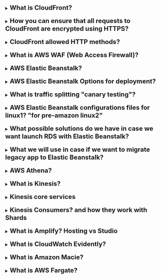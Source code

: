 [//]:# (What is CloudFront?)

<details>
    <summary>
        <b><big><big>
            What is CloudFront?
        </big></big></b>
    </summary>

Amazon CloudFront is a web service that speeds up distribution 
of your static and dynamic web content, 
such as .html, .css, .js, and image files, to your users. 
CloudFront delivers your content through a worldwide 
network of data centers called edge locations.

**CloudFront is also a caching technology**

</details>
<br>

[//]:# (How you can ensure that all requests to CloudFront are encrypted using HTTPS?)

<details>
    <summary>
        <b><big><big>
            How you can ensure that all requests to CloudFront are encrypted using HTTPS?
        </big></big></b>
    </summary>

Set the **viewer** protocol policy to redirect HTTP to HTTPS.

**There is only viewer protocol policy in CloudFront**

</details>
<br>

[//]:# (CloudFront allowed HTTP methods?)

<details>
    <summary>
        <b><big><big>
            CloudFront allowed HTTP methods?
        </big></big></b>
    </summary>

- CloudFront forwards only GET and HEAD requests.
- CloudFront forwards only GET, HEAD, and OPTIONS requests.
- CloudFront forwards GET, HEAD, OPTIONS, PUT, PATCH, POST, and DELETE requests.

</details>
<br>

[//]:# (What is AWS WAF?)

<details>
    <summary>
        <b><big><big>
            What is AWS WAF (Web Access Firewall)?
        </big></big></b>
    </summary>

AWS WAF helps protect against common network exploits and bots,
that could affect the availability of products, lead to
breach of security or use excessive amounts of resources.

</details>
<br>

[//]:# (AWS Elastic Beanstalk?)

<details>
    <summary>
        <b><big><big>
            AWS Elastic Beanstalk?
        </big></big></b>
    </summary>

With Elastic Beanstalk, you can quickly deploy and **manage applications 
in the AWS** Cloud without having to learn about the infrastructure 
that runs those applications. 
Elastic Beanstalk reduces management complexity without 
restricting choice or control. 

**You upload your code**, 
and Elastic Beanstalk automatically handles 
the details of capacity provisioning, load balancing,
scaling, and application health monitoring.

Supports tomcat or docker

Elastic Beanstalk automatically created infrastructure, load balancing,
auto-scaling, health monitoring

And you shall have all control

</details>
<br>

[//]:# (AWS Elastic Beanstalk Options for deployment?)

<details>
    <summary>
        <b><big><big>
            AWS Elastic Beanstalk Options for deployment?
        </big></big></b>
    </summary>

- **All at once** (deploys all hosts concurrently)
in case you have four ec2 batches with code v1
they become four ec2 batches with v2
 
![img](https://webmobilez.com/wp-content/uploads/2020/04/image-48.png)

Minuses: 
- Application will be unavailable during migration
- If deploy fail, instances will be in the fail state
- In case of rollback, you need to deploy this by hands

**only suitable for dev and test envs**

---
- **Rolling** (Deploys the new version in batches)
You will separate all instances into batches and then deploy batches
one by one

![img](https://webmobilez.com/wp-content/uploads/2020/04/2020-04-25__08-55-02-1.png)

Minuses:
- capacity will reduce (понижено) on the count of active redeployed batches
- not ideal for business
- if it fails, you will need additional rolling update

---
- **Rolling with additional batch**
  (launches an additional batch of instances and deploys
  the new version in batches)

![img](https://webmobilez.com/wp-content/uploads/2020/04/2020-04-25__09-04-48-1-768x374.png)

- if the update fails, you need to perform an additional rolling update
- performance will not be decreased
- roll back is still spending time, so this is not suitable for critical apps

---
- Immutable (Create new instances, deploy and delete old one)
  **(Blue Green)**

![img](https://webmobilez.com/wp-content/uploads/2020/04/2020-04-25__09-10-32.png)

</details>
<br>

[//]:# (What is traffic splitting "canary testing"?)

<details>
    <summary>
        <b><big><big>
            What is traffic splitting "canary testing"?
        </big></big></b>
    </summary>

in blue-green deployment we can split traffic to versions 
and the choice healthiest version

**SUITABLE ONLY FOR IMMUTABLE DEPLOYMENT**

**is not an option for CodeDeploy on an EC2/on-premises**

</details>
<br>

[//]:# (AWS Elastic Beanstalk configurations files? "for pre-amazon linux2")

<details>
    <summary>
        <b><big><big>
            AWS Elastic Beanstalk configurations files for linux1? "for pre-amazon linux2"
        </big></big></b>
    </summary>

Configuration files can define packages to install, create linux users,
groups, run shell commands, enable services

- can be written in Yaml ot JSON
- must have .config an extension and be inside .ebextensions

For linux2 users recommended to use 
- build-file
  - for commands that run for short period (shell)
  - create this file in the root directory
  - with format <process_name>:<command>
- procfile
  - for long-running apps processes
  - create this file in the root directory
  - same format <process_name>:<command>
- platform hooks
  - run on the chosen stage
  - stored in dedicated directories
  - .platform/hooks/prebuilt for before it builds
  - .platform/hooks/predeploy for after it builds before it deployed
  - .platform/hooks/postdeploy for after it deployed

</details>
<br>

[//]:# (What possible solutions do we have in case we want launch RDS with Elastic Beanstalk?)

<details>
    <summary>
        <b><big><big>
            What possible solutions do we have in case we want launch RDS with Elastic Beanstalk?
        </big></big></b>
    </summary>

we can deploy RDS with Elastic beanstalk
  - but if the environment is terminated, RDS will also be terminated
  - Not good for production (dev test)

we can launch RDS outside Elastic beanstalk
  - we continue running after the environment is terminated
  - will need to add a security group to communicate through port
  - need to provide connection string to your application
  - good for production 

</details>
<br>

[//]:# (What we will use in case if we want to migrate legacy app to Elastic Beanstalk?)

<details>
    <summary>
        <b><big><big>
            What we will use in case if we want to migrate legacy app to Elastic Beanstalk?
        </big></big></b>
    </summary>

Windows Web App Migration Assistant
  - .Net migration Assistant
  - OpenSource

</details>
<br>

[//]:# (AWS Athena?)

<details>
    <summary>
        <b><big><big>
            AWS Athena?
        </big></big></b>
    </summary>

Amazon Athena is an interactive query service that 
makes it simple to analyze data directly in Amazon S3 using standard SQL.

</details>
<br>

[//]:# (What is Kinesis?)

<details>
    <summary>
        <b><big><big>
            What is Kinesis?
        </big></big></b>
    </summary>

Kinesis is a family of services that enables you to collect process and
analyze streaming data in real time

Allows you to build custom apps for your own business needs

</details>
<br>

[//]:# (Kinesis core services?)

<details>
    <summary>
        <b><big><big>
            Kinesis core services
        </big></big></b>
    </summary>

Kinesis streams
(consume data to the shards (коробка))
- Data stream
- Video stream

Kinesis data firehouse
- capture transform and load data streams into AWS data stores

Kinesis Data Analytics
- analyze query and transform streamed data in real time using standard SQL

</details>
<br>

[//]:# (Kinesis Consumers? and how thay work with Shards)

<details>
    <summary>
        <b><big><big>
            Kinesis Consumers? and how they work with Shards
        </big></big></b>
    </summary>

Kinesis Shards:
- The Kinesis Client lib running on your consumers creates a record processor
for each shard 
- if you increase the number of shards, the KCL will add more record processors
- CPU utilization is what should drive the quantity of consumers you have,
NOT SHARDS
- Use an Auto Scaling group and base scaling decisions on CPU load 
on your consumers 

![img](https://docs.aws.amazon.com/images/streams/latest/dev/images/architecture.png)

</details>
<br>

[//]:# (What is Amplify?)

<details>
    <summary>
        <b><big><big>
            What is Amplify? Hosting vs Studio
        </big></big></b>
    </summary>

This is a set of tools and services designed to male full-stack development
easy. 

- create frontend
- create reliable backend (authentication, storage, lambda)
- integrated with AWS services

Amplify Hosting
- Web hosting service
- CI/CD functionality
- Integrations with repos (Git, Bitbucket, CodeCommit)
- HTTPS integration

Amplify Studio
- Simple visual interface
- Create your UI
- maintain and configure backend
- Add features like authentication

https://docs.aws.amazon.com/amplify/latest/userguide/welcome.html

</details>
<br>

[//]:# (What is CloudWatch Evidently?)

<details>
    <summary>
        <b><big><big>
            What is CloudWatch Evidently?
        </big></big></b>
    </summary>

Amazon CloudWatch Evidently is a feature of Amazon CloudWatch 
that allows developers to safely validate new features by serving 
them to a specified percentage of users while rolling out the feature

It helps in monitoring the performance of the new feature to 
decide when to ramp up traffic to users

CloudWatch Evidently can be used for two similar but distinct use-cases: 
- implementing dark launches, also known as feature flags,
- A/B testing

</details>
<br>

[//]:# (What is Amazon Macie?)

<details>
    <summary>
        <b><big><big>
            What is Amazon Macie?
        </big></big></b>
    </summary>

Amazon Macie is a data security service provided by Amazon Web Services (AWS) 
that uses machine learning and pattern matching to 
discover and help protect your sensitive data. 
It’s primarily designed to work with Amazon Simple Storage Service (Amazon S3)

Here are some key features of Amazon Macie:

- Sensitive Data Discovery: Macie can automatically discover and report 
sensitive data stored in Amazon S3. It uses built-in criteria and techniques, 
custom criteria defined by you, or a combination of both.
- Visibility into Data Security Risks: Macie provides visibility into data 
security risks and enables automated protection against those risks.
- Inventory of S3 Buckets: Macie provides an inventory of your S3 buckets 
and automatically evaluates and monitors the buckets for security and access control.
- Findings: If Macie detects a potential issue with the security or privacy of your data,
it generates a finding for you to review and remediate as necessary.
- Statistics and Data: Macie provides statistics and other data that offer 
insight into the security posture of your Amazon S3 data, 
and where sensitive data might reside in your data estate.

SensitiveData:S3Object/Financial - for credit card information
SensitiveData:S3Object/Personal - for personal data

</details>
<br>

[//]:# (What is AWS Fargate?)

<details>
    <summary>
        <b><big><big>
            What is AWS Fargate?
        </big></big></b>
    </summary>

AWS Fargate is a serverless compute engine offered by Amazon Web Services (AWS)
for running containerized applications. 

It enables you to run containers without having 
to manage the underlying infrastructure, 
thereby eliminating the complexity of administrative tasks

</details>
<br>
